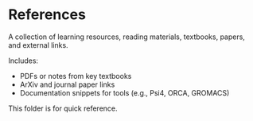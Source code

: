 # References

A collection of learning resources, reading materials, textbooks, papers, and external links.

Includes:
- PDFs or notes from key textbooks
- ArXiv and journal paper links
- Documentation snippets for tools (e.g., Psi4, ORCA, GROMACS)

This folder is for quick reference.
